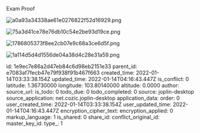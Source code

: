 Exam Proof

![a0a93a34338ae61e0276822f52d16929.png](:/fc1cc6d8e16d402c849da21a98de4e81)

![75a3d41ce78e76db10c54e2be93d19ce.png](:/ba0601c8173a45aca9f8f73dd82d1ab0)

![1786805373f8ee2cb07e9c68a3ce6d5f.png](:/2bee68ba14b24dd5bc864f5160cc65da)

![1a114d5d4d1556de04a38d4c28e31a59.png](:/9baa59bc259146aa996727a0aab6dc12)

id: 1e9ec7e86a2d47eb84c6d98eb2151e33
parent_id: e7083af7fecb47e79f938f91b467f663
created_time: 2022-01-14T03:33:38.154Z
updated_time: 2022-01-14T04:16:43.447Z
is_conflict: 0
latitude: 1.36730000
longitude: 103.80140000
altitude: 0.0000
author: 
source_url: 
is_todo: 0
todo_due: 0
todo_completed: 0
source: joplin-desktop
source_application: net.cozic.joplin-desktop
application_data: 
order: 0
user_created_time: 2022-01-14T03:33:38.154Z
user_updated_time: 2022-01-14T04:16:43.447Z
encryption_cipher_text: 
encryption_applied: 0
markup_language: 1
is_shared: 0
share_id: 
conflict_original_id: 
master_key_id: 
type_: 1